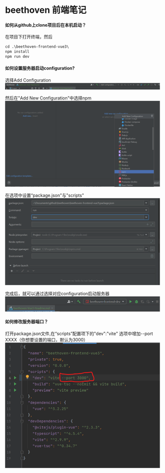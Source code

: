 # beethoven 前端笔记

#### 如何从github上clone项目后在本机启动？
在项目下打开终端，然后
~~~
cd .\beethoven-frontend-vue3\
npm install
npm run dev
~~~

#### 如何设置服务器启动configuration?
选择Add Configuration
![img.png](img.png)

然后在"Add New Configuration"中选择npm
![img_1.png](img_1.png)

在选项中设置“package.json"与"scripts"
![img_2.png](img_2.png)

完成后，就可以通过选择对应configuration启动服务器
![img_3.png](img_3.png)

#### 如何修改服务器端口？
打开package.json文件,在“scripts”配置项下的"dev":"vite" 选项中增加--port XXXX（你想要设置的端口，默认为3000）
![img_4.png](img_4.png)
